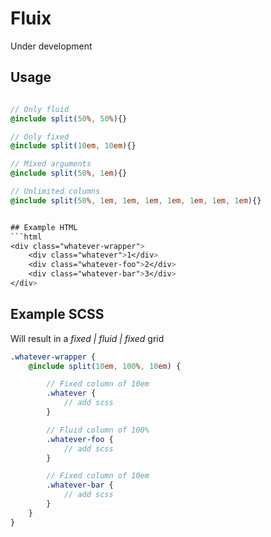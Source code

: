 # Fluix

Under development

## Usage
```scss

// Only fluid
@include split(50%, 50%){}

// Only fixed
@include split(10em, 10em){}

// Mixed arguments
@include split(50%, 1em){}

// Unlimited columns
@include split(50%, 1em, 1em, 1em, 1em, 1em, 1em, 1em){}


## Example HTML
```html
<div class="whatever-wrapper">
    <div class="whatever">1</div>
    <div class="whatever-foo">2</div>
    <div class="whatever-bar">3</div>
</div>
```

## Example SCSS 

Will result in a _fixed | fluid | fixed_ grid

```scss
.whatever-wrapper {
	@include split(10em, 100%, 10em) {

		// Fixed column of 10em
		.whatever {
			// add scss
		}

		// Fluid column of 100%
		.whatever-foo {
			// add scss
		}

		// Fixed column of 10em
		.whatever-bar {
			// add scss
		}
	}	
}
```

